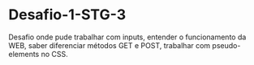 # Desafio-1-STG-3
Desafio onde pude trabalhar com inputs, entender o funcionamento da WEB, saber diferenciar métodos GET e POST, trabalhar com pseudo-elements no CSS.
